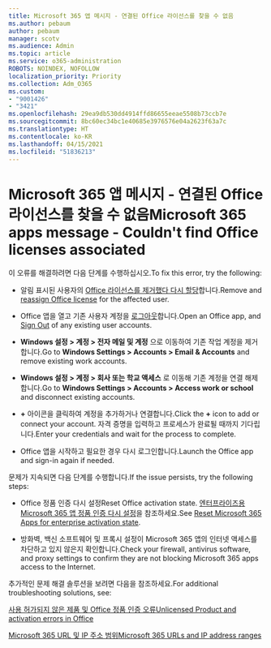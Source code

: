 ```yaml
---
title: Microsoft 365 앱 메시지 - 연결된 Office 라이선스를 찾을 수 없음
ms.author: pebaum
author: pebaum
manager: scotv
ms.audience: Admin
ms.topic: article
ms.service: o365-administration
ROBOTS: NOINDEX, NOFOLLOW
localization_priority: Priority
ms.collection: Adm_O365
ms.custom:
- "9001426"
- "3421"
ms.openlocfilehash: 29ea9db530dd4914ffd86655eeae5508b73ccb7e
ms.sourcegitcommit: 8bc60ec34bc1e40685e3976576e04a2623f63a7c
ms.translationtype: HT
ms.contentlocale: ko-KR
ms.lasthandoff: 04/15/2021
ms.locfileid: "51836213"
---
```

# <a name="microsoft-365-apps-message---couldnt-find-office-licenses-associated"></a><span data-ttu-id="480fa-102">Microsoft 365 앱 메시지 - 연결된 Office 라이선스를 찾을 수 없음</span><span class="sxs-lookup"><span data-stu-id="480fa-102">Microsoft 365 apps message - Couldn't find Office licenses associated</span></span>

<span data-ttu-id="480fa-103">이 오류를 해결하려면 다음 단계를 수행하십시오.</span><span class="sxs-lookup"><span data-stu-id="480fa-103">To fix this error, try the following:</span></span>

- <span data-ttu-id="480fa-104">알림 표시된 사용자의 [Office 라이선스를 제거했다 다시 할당](https://docs.microsoft.com/microsoft-365/admin/manage/assign-licenses-to-users)합니다.</span><span class="sxs-lookup"><span data-stu-id="480fa-104">Remove and [reassign Office license](https://docs.microsoft.com/microsoft-365/admin/manage/assign-licenses-to-users) for the affected user.</span></span>

- <span data-ttu-id="480fa-105">Office 앱을 열고 기존 사용자 계정을 [로그아웃](https://support.office.com/article/sign-out-of-office-5a20dc11-47e9-4b6f-945d-478cb6d92071)합니다.</span><span class="sxs-lookup"><span data-stu-id="480fa-105">Open an Office app, and [Sign Out](https://support.office.com/article/sign-out-of-office-5a20dc11-47e9-4b6f-945d-478cb6d92071) of any existing user accounts.</span></span>

- <span data-ttu-id="480fa-106">**Windows 설정 > 계정 > 전자 메일 및 계정** 으로 이동하여 기존 작업 계정을 제거합니다.</span><span class="sxs-lookup"><span data-stu-id="480fa-106">Go to **Windows Settings > Accounts > Email & Accounts** and remove existing work accounts.</span></span>

- <span data-ttu-id="480fa-107">**Windows 설정 > 계정 > 회사 또는 학교 액세스** 로 이동해 기존 계정을 연결 해제합니다.</span><span class="sxs-lookup"><span data-stu-id="480fa-107">Go to **Windows Settings > Accounts > Access work or school** and disconnect existing accounts.</span></span>

- <span data-ttu-id="480fa-108">**+** 아이콘을 클릭하여 계정을 추가하거나 연결합니다.</span><span class="sxs-lookup"><span data-stu-id="480fa-108">Click the **+** icon to add or connect your account.</span></span> <span data-ttu-id="480fa-109">자격 증명을 입력하고 프로세스가 완료될 때까지 기다립니다.</span><span class="sxs-lookup"><span data-stu-id="480fa-109">Enter your credentials and wait for the process to complete.</span></span>

- <span data-ttu-id="480fa-110">Office 앱을 시작하고 필요한 경우 다시 로그인합니다.</span><span class="sxs-lookup"><span data-stu-id="480fa-110">Launch the Office app and sign-in again if needed.</span></span>

<span data-ttu-id="480fa-111">문제가 지속되면 다음 단계를 수행합니다.</span><span class="sxs-lookup"><span data-stu-id="480fa-111">If the issue persists, try the following steps:</span></span>

- <span data-ttu-id="480fa-112">Office 정품 인증 다시 설정</span><span class="sxs-lookup"><span data-stu-id="480fa-112">Reset Office activation state.</span></span> <span data-ttu-id="480fa-113">[엔터프라이즈용 Microsoft 365 앱 정품 인증 다시 설정](https://docs.microsoft.com/office365/troubleshoot/activation/reset-office-365-proplus-activation-state)을 참조하세요.</span><span class="sxs-lookup"><span data-stu-id="480fa-113">See [Reset Microsoft 365 Apps for enterprise activation state](https://docs.microsoft.com/office365/troubleshoot/activation/reset-office-365-proplus-activation-state).</span></span>

- <span data-ttu-id="480fa-114">방화벽, 백신 소프트웨어 및 프록시 설정이 Microsoft 365 앱의 인터넷 액세스를 차단하고 있지 않은지 확인합니다.</span><span class="sxs-lookup"><span data-stu-id="480fa-114">Check your firewall, antivirus software, and proxy settings to confirm they are not blocking Microsoft 365 apps access to the Internet.</span></span> 

<span data-ttu-id="480fa-115">추가적인 문제 해결 솔루션을 보려면 다음을 참조하세요.</span><span class="sxs-lookup"><span data-stu-id="480fa-115">For additional troubleshooting solutions, see:</span></span>

[<span data-ttu-id="480fa-116">사용 허가되지 않은 제품 및 Office 정품 인증 오류</span><span class="sxs-lookup"><span data-stu-id="480fa-116">Unlicensed Product and activation errors in Office</span></span>](https://support.office.com/Article/0d23d3c0-c19c-4b2f-9845-5344fedc4380?wt.mc_id=Alchemy_ClientDIA)

[<span data-ttu-id="480fa-117">Microsoft 365 URL 및 IP 주소 범위</span><span class="sxs-lookup"><span data-stu-id="480fa-117">Microsoft 365 URLs and IP address ranges</span></span>](https://docs.microsoft.com/office365/enterprise/urls-and-ip-address-ranges)
